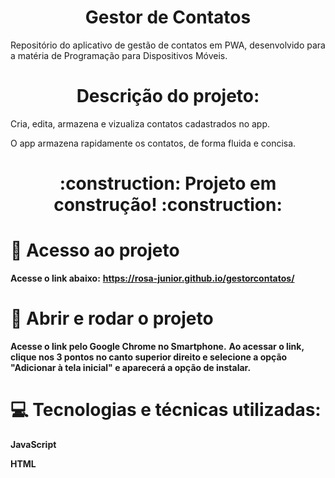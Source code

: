 # <h1 align="center"> Gestor de Contatos </h1>

Repositório do aplicativo de gestão de contatos em PWA, desenvolvido para a matéria de Programação para Dispositivos Móveis. 

# <h1 align="center"> Descrição do projeto: </h1>

Cria, edita, armazena e vizualiza contatos cadastrados no app. 

O app armazena rapidamente os contatos, de forma fluida e concisa.

<h1 align="center"> :construction: Projeto em construção! :construction: </h1>

# :file_folder: Acesso ao projeto

**Acesse o link abaixo:**
**https://rosa-junior.github.io/gestorcontatos/**

# :floppy_disk: Abrir e rodar o projeto

**Acesse o link pelo Google Chrome no Smartphone.**
**Ao acessar o link, clique nos 3 pontos no canto superior direito e selecione a opção "Adicionar à tela inicial" e aparecerá a opção de instalar.**


# :computer: Tecnologias e técnicas utilizadas:

**JavaScript**

**HTML**
